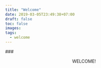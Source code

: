 ```yaml
---
title: "Welcome"
date: 2019-03-05T23:49:38+07:00
draft: false
toc: false
images:
tags:
  - welcome
---
```

###<center>WELCOME!</center> 
